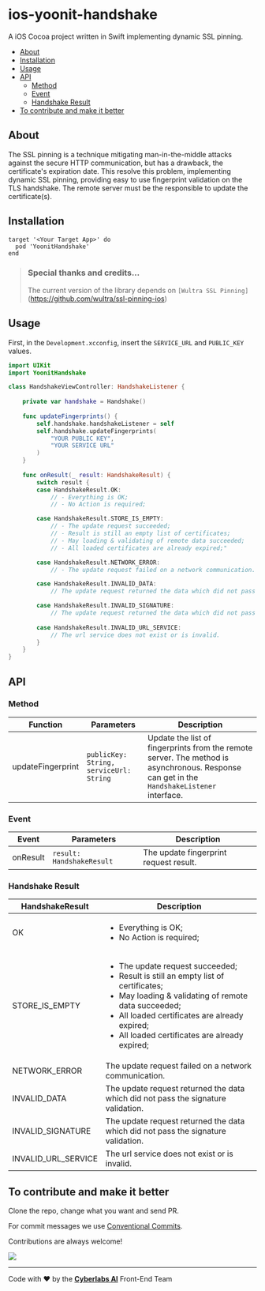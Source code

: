 # ios-yoonit-handshake

A iOS Cocoa project written in Swift implementing dynamic SSL pinning.

* [About](#about)
* [Installation](#installation)
* [Usage](#usage)
* [API](#api)
  * [Method](#method)
  * [Event](#event)
  * [Handshake Result](#handshake-result)
* [To contribute and make it better](#to-contribute-and-make-it-better)

## About

The SSL pinning is a technique mitigating man-in-the-middle attacks against the secure HTTP communication, but has a drawback, the certificate's expiration date. This resolve this problem, implementing dynamic SSL pinning, providing easy to use fingerprint validation on the TLS handshake. The remote server must be the responsible to update the certificate(s).

## Installation

```
target '<Your Target App>' do
  pod 'YoonitHandshake'
end
```

> ### Special thanks and credits...
> The current version of the library depends on `[Wultra SSL Pinning]`(https://github.com/wultra/ssl-pinning-ios)

## Usage

First, in the `Development.xcconfig`, insert the `SERVICE_URL` and `PUBLIC_KEY` values. 

```swift
import UIKit
import YoonitHandshake

class HandshakeViewController: HandshakeListener {
                        
    private var handshake = Handshake()
                        
    func updateFingerprints() {
        self.handshake.handshakeListener = self
        self.handshake.updateFingerprints(
            "YOUR PUBLIC KEY",
            "YOUR SERVICE URL"
        )
    }
        
    func onResult(_ result: HandshakeResult) {
        switch result {
        case HandshakeResult.OK:
            // - Everything is OK;
            // - No Action is required;

        case HandshakeResult.STORE_IS_EMPTY:
            // - The update request succeeded;
            // - Result is still an empty list of certificates;
            // - May loading & validating of remote data succeeded;
            // - All loaded certificates are already expired;"

        case HandshakeResult.NETWORK_ERROR:
            // - The update request failed on a network communication.

        case HandshakeResult.INVALID_DATA:
            // The update request returned the data which did not pass the signature validation.

        case HandshakeResult.INVALID_SIGNATURE:
            // The update request returned the data which did not pass the signature validation.
            
        case HandshakeResult.INVALID_URL_SERVICE:
            // The url service does not exist or is invalid.
        }
    }
}
```

## API

### Method

| Function                | Parameters                                                              | Description
| -                            | -                                                                                | -
| updateFingerprint | `publicKey: String, serviceUrl: String`  | Update the list of fingerprints from the remote server. The method is asynchronous. Response can get in the `HandshakeListener` interface.

### Event

| Event      | Parameters                                 | Description
| -              | -                                                  | -
| onResult | `result: HandshakeResult` | The update fingerprint request result.

### Handshake Result

| HandshakeResult            | Description
| -                                       | -
| OK                                   | <ul><li>Everything is OK;</li><li>No Action is required;</li></ul>
| STORE_IS_EMPTY         | <ul><li>The update request succeeded;</li><li>Result is still an empty list of certificates;</li><li>May loading & validating of remote data succeeded;</li><li>All loaded certificates are already expired;</li><li>All loaded certificates are already expired;</li></ul>
| NETWORK_ERROR        | The update request failed on a network communication. 
| INVALID_DATA                | The update request returned the data which did not pass the signature validation.
| INVALID_SIGNATURE     | The update request returned the data which did not pass the signature validation.
| INVALID_URL_SERVICE | The url service does not exist or is invalid.

## To contribute and make it better

Clone the repo, change what you want and send PR.

For commit messages we use <a href="https://www.conventionalcommits.org/">Conventional Commits</a>.

Contributions are always welcome!

<a href="https://github.com/Yoonit-Labs/ios-yoonit-handshake/graphs/contributors">
  <img src="https://contrib.rocks/image?repo=Yoonit-Labs/ios-yoonit-handshake" />
</a>

---

Code with ❤ by the [**Cyberlabs AI**](https://cyberlabs.ai/) Front-End Team
